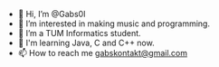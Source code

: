 - 👋 Hi, I’m @Gabs0l
- 👀 I’m interested in making music and programming.
- 🌱 I’m a TUM Informatics student.
- 🤙 I'm learning Java, C and C++ now.
- 📫 How to reach me gabskontakt@gmail.com

<!---
Gabs0l/Gabs0l is a ✨ special ✨ repository because its `README.md` (this file) appears on your GitHub profile.
You can click the Preview link to take a look at your changes.
--->

